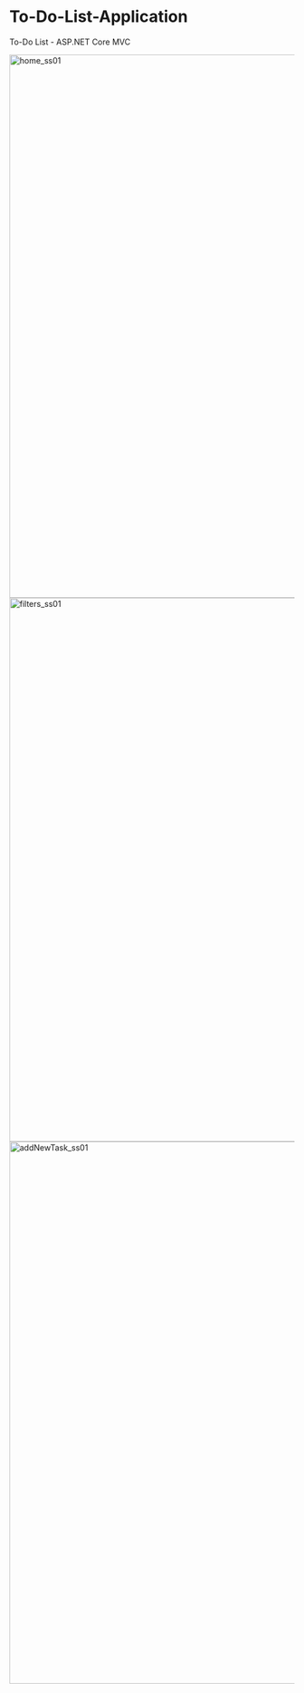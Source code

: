 # To-Do-List-Application
To-Do List - ASP.NET Core MVC

<img width="958" alt="home_ss01" src="https://github.com/NimeshaPrasadini/To-Do-List-Application/assets/68696299/8f2484e9-3f4b-430d-aa19-f3c40d28c6c3">

<img width="959" alt="filters_ss01" src="https://github.com/NimeshaPrasadini/To-Do-List-Application/assets/68696299/da4075c8-4129-4044-91aa-32558fdad26a">

<img width="956" alt="addNewTask_ss01" src="https://github.com/NimeshaPrasadini/To-Do-List-Application/assets/68696299/b067c366-5c96-40d1-be79-567824716c62">



